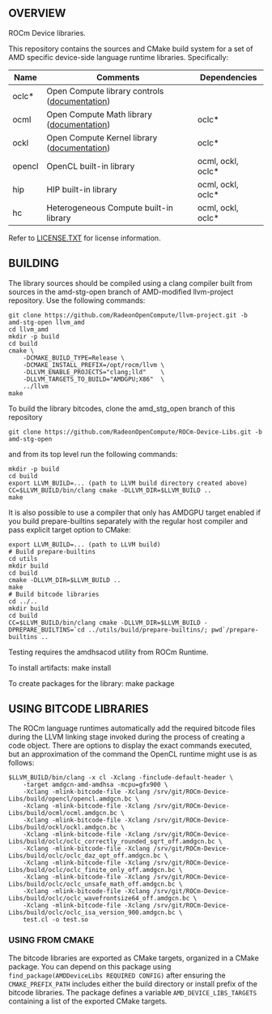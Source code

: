 ## OVERVIEW

ROCm Device libraries.

This repository contains the sources and CMake build system for a
set of AMD specific device-side language runtime libraries.  Specifically:

| **Name** | **Comments** | **Dependencies** |
| --- | --- | --- |
| oclc* | Open Compute library controls ([documentation](doc/OCML.md#controls)) | |
| ocml | Open Compute Math library ([documentation](doc/OCML.md)) | oclc* |
| ockl | Open Compute Kernel library ([documentation](doc/OCKL.md)) | oclc* |
| opencl | OpenCL built-in library | ocml, ockl, oclc* |
| hip | HIP built-in library | ocml, ockl, oclc* |
| hc | Heterogeneous Compute built-in library | ocml, ockl, oclc* |

Refer to [LICENSE.TXT](LICENSE.TXT) for license information.

## BUILDING

The library sources should be compiled using a clang compiler built from
sources in the amd-stg-open branch of AMD-modified llvm-project repository.
Use the following commands:

    git clone https://github.com/RadeonOpenCompute/llvm-project.git -b amd-stg-open llvm_amd
    cd llvm_amd
    mkdir -p build
    cd build
    cmake \
        -DCMAKE_BUILD_TYPE=Release \
        -DCMAKE_INSTALL_PREFIX=/opt/rocm/llvm \
        -DLLVM_ENABLE_PROJECTS="clang;lld"    \
        -DLLVM_TARGETS_TO_BUILD="AMDGPU;X86"  \
        ../llvm
    make


To build the library bitcodes, clone the amd_stg_open branch of this repository

    git clone https://github.com/RadeonOpenCompute/ROCm-Device-Libs.git -b amd-stg-open

and from its top level run the following commands:

    mkdir -p build
    cd build
    export LLVM_BUILD=... (path to LLVM build directory created above)
    CC=$LLVM_BUILD/bin/clang cmake -DLLVM_DIR=$LLVM_BUILD ..
    make

It is also possible to use a compiler that only has AMDGPU target enabled if you build prepare-builtins separately
with the regular host compiler and pass explicit target option to CMake:

    export LLVM_BUILD=... (path to LLVM build)
    # Build prepare-builtins
    cd utils
    mkdir build
    cd build
    cmake -DLLVM_DIR=$LLVM_BUILD ..
    make
    # Build bitcode libraries
    cd ../..
    mkdir build
    cd build
    CC=$LLVM_BUILD/bin/clang cmake -DLLVM_DIR=$LLVM_BUILD -DPREPARE_BUILTINS=`cd ../utils/build/prepare-builtins/; pwd`/prepare-builtins ..

Testing requires the amdhsacod utility from ROCm Runtime.

To install artifacts:
    make install

To create packages for the library:
   make package

## USING BITCODE LIBRARIES

The ROCm language runtimes automatically add the required bitcode files during the
LLVM linking stage invoked during the process of creating a code object.  There are options
to display the exact commands executed, but an approximation of the command the OpenCL
runtime might use is as follows:

    $LLVM_BUILD/bin/clang -x cl -Xclang -finclude-default-header \
        -target amdgcn-amd-amdhsa -mcpu=gfx900 \
        -Xclang -mlink-bitcode-file -Xclang /srv/git/ROCm-Device-Libs/build/opencl/opencl.amdgcn.bc \
        -Xclang -mlink-bitcode-file -Xclang /srv/git/ROCm-Device-Libs/build/ocml/ocml.amdgcn.bc \
        -Xclang -mlink-bitcode-file -Xclang /srv/git/ROCm-Device-Libs/build/ockl/ockl.amdgcn.bc \
        -Xclang -mlink-bitcode-file -Xclang /srv/git/ROCm-Device-Libs/build/oclc/oclc_correctly_rounded_sqrt_off.amdgcn.bc \
        -Xclang -mlink-bitcode-file -Xclang /srv/git/ROCm-Device-Libs/build/oclc/oclc_daz_opt_off.amdgcn.bc \
        -Xclang -mlink-bitcode-file -Xclang /srv/git/ROCm-Device-Libs/build/oclc/oclc_finite_only_off.amdgcn.bc \
        -Xclang -mlink-bitcode-file -Xclang /srv/git/ROCm-Device-Libs/build/oclc/oclc_unsafe_math_off.amdgcn.bc \
        -Xclang -mlink-bitcode-file -Xclang /srv/git/ROCm-Device-Libs/build/oclc/oclc_wavefrontsize64_off.amdgcn.bc \
        -Xclang -mlink-bitcode-file -Xclang /srv/git/ROCm-Device-Libs/build/oclc/oclc_isa_version_900.amdgcn.bc \
        test.cl -o test.so

### USING FROM CMAKE

The bitcode libraries are exported as CMake targets, organized in a CMake
package. You can depend on this package using
`find_package(AMDDeviceLibs REQUIRED CONFIG)` after ensuring the
`CMAKE_PREFIX_PATH` includes either the build directory or install prefix of
the bitcode libraries. The package defines a variable
`AMD_DEVICE_LIBS_TARGETS` containing a list of the exported CMake
targets.

